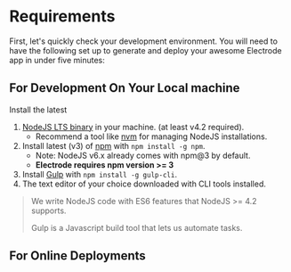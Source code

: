 # Requirements

First, let's quickly check your development environment. You will need to have the following set up to generate and deploy your awesome Electrode app in under five minutes:

## For Development On Your Local machine

Install the latest

1. [NodeJS LTS binary](https://nodejs.org/) in your machine. \(at least v4.2 required\).
   * Recommend a tool like [nvm](https://github.com/creationix/nvm#install-script) for managing NodeJS installations.
2. Install latest \(v3\) of [npm](https://www.npmjs.com/) with `npm install -g npm`.
   * Note: NodeJS v6.x already comes with npm@3 by default.
   * **Electrode requires npm version &gt;= 3**
3. Install [Gulp](https://github.com/gulpjs/gulp/blob/master/docs/getting-started.md) with `npm install -g gulp-cli`.
4. The text editor of your choice downloaded with CLI tools installed.





> We write NodeJS code with ES6 features that NodeJS &gt;= 4.2 supports.
>
> Gulp is a Javascript build tool that lets us automate tasks.

## For Online Deployments



